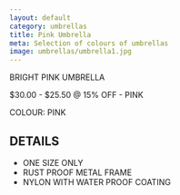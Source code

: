 ```yaml
---
layout: default
category: umbrellas
title: Pink Umbrella
meta: Selection of colours of umbrellas
image: umbrellas/umbrella1.jpg
---
```


BRIGHT PINK UMBRELLA

$30.00 - $25.50 @ 15% OFF - PINK

COLOUR: PINK

## DETAILS 

- ONE SIZE ONLY
- RUST PROOF METAL FRAME
- NYLON WITH WATER PROOF COATING
